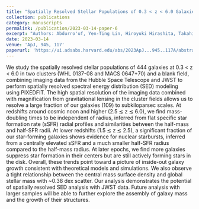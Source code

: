 ```yaml
---
title: "Spatially Resolved Stellar Populations of 0.3 < z < 6.0 Galaxies in WHL 0137-08 and MACS 0647+70 Clusters as Revealed by JWST: How Do Galaxies Grow and Quench over Cosmic Time?"
collection: publications
category: manuscripts
permalink: /publication/2023-03-14-paper-6
excerpt: "Authors: Abdurro'uf, Yen-Ting Lin, Hiroyuki Hirashita, Takahiro Morishita, Sandro Tacchella, Po-Feng Wu, Masayuki Akiyama, and Tsutomu T. Takeuchi"
date: 2023-03-14
venue: 'ApJ, 945, 117'
paperurl: 'https://ui.adsabs.harvard.edu/abs/2023ApJ...945..117A/abstract'
---
```


We study the spatially resolved stellar populations of 444 galaxies at 0.3 < z < 6.0 in two clusters (WHL 0137-08 and MACS 0647+70) and a blank field, combining imaging data from the Hubble Space Telescope and JWST to perform spatially resolved spectral energy distribution (SED) modeling using PIXEDFIT. The high spatial resolution of the imaging data combined with magnification from gravitational lensing in the cluster fields allows us to resolve a large fraction of our galaxies (109) to subkiloparsec scales. At redshifts around cosmic noon and higher (2.5 ≲ z ≲ 6.0), we find mass-doubling times to be independent of radius, inferred from flat specific star formation rate (sSFR) radial profiles and similarities between the half-mass and half-SFR radii. At lower redshifts (1.5 ≲ z ≲ 2.5), a significant fraction of our star-forming galaxies shows evidence for nuclear starbursts, inferred from a centrally elevated sSFR and a much smaller half-SFR radius compared to the half-mass radius. At later epochs, we find more galaxies suppress star formation in their centers but are still actively forming stars in the disk. Overall, these trends point toward a picture of inside-out galaxy growth consistent with theoretical models and simulations. We also observe a tight relationship between the central mass surface density and global stellar mass with ~0.38 dex scatter. Our analysis demonstrates the potential of spatially resolved SED analysis with JWST data. Future analysis with larger samples will be able to further explore the assembly of galaxy mass and the growth of their structures.
